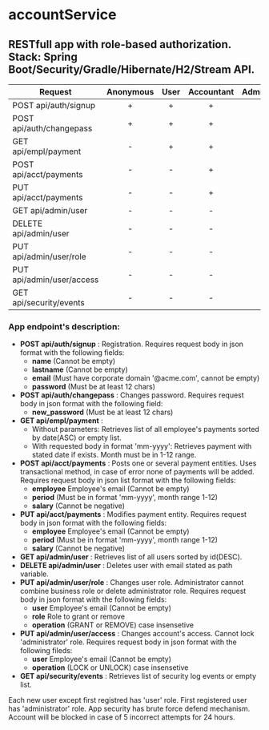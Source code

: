 # accountService
## RESTfull app with role-based authorization. Stack: Spring Boot/Security/Gradle/Hibernate/H2/Stream API.

| Request                      | Anonymous | User | Accountant | Administrator | Auditor |
| ---------------------------- |:---------:|:----:|:----------:|:-------------:|:-------:|
| POST   api/auth/signup	     | +	       | +	  | +	         |+	             | +       |
| POST   api/auth/changepass	 | +	       | +    | +	         |-              | -       |
| GET    api/empl/payment	     | -         | +    | +	         |-	             | -       | 
| POST   api/acct/payments	   | -         | -    | +	         |-              | -       |
| PUT    api/acct/payments     | -         | -	  | +	         |-              | -       |
| GET    api/admin/user	       | -         | -	  | -	         |+              | -       | 
| DELETE api/admin/user	       | -         | -    | -	         |+	             | -       |
| PUT    api/admin/user/role	 | -         | -    | -	         |+	             | -       |
| PUT    api/admin/user/access | -         | -    | -	         |+	             | -       |
| GET    api/security/events	 | -         | -	  | -	         |-	             | +       |

### App endpoint's description:
* **POST   api/auth/signup** : Registration. Requires request body in json format with the following fields:
  * **name** (Cannot be empty)
  * **lastname** (Cannot be empty)
  * **email** (Must have corporate domain '@acme.com', cannot be empty)
  * **password** (Must be at least 12 chars)
* **POST   api/auth/changepass** : Changes password. Requires request body in json format with the following field:
  * **new_password** (Must be at least 12 chars)
* **GET    api/empl/payment** : 
  * Without parameters: Retrieves list of all employee's payments sorted by date(ASC) or empty list. 
  * With requested body in format 'mm-yyyy': Retrieves payment with stated date if exists. Month must be in 1-12 range.
* **POST   api/acct/payments** : Posts one or several payment entities. Uses transactional method, in case of error none of payments will be added. Requires request body in json list format with the following fields:
  * **employee** Employee's email (Cannot be empty)
  * **period** (Must be in format 'mm-yyyy', month range 1-12)
  * **salary** (Cannot be negative)
* **PUT    api/acct/payments** : Modifies payment entity. Requires request body in json format with the following fields:
  * **employee** Employee's email (Cannot be empty)
  * **period** (Must be in format 'mm-yyyy', month range 1-12)
  * **salary** (Cannot be negative)
* **GET    api/admin/user** : Retrieves list of all users sorted by id(DESC).
* **DELETE api/admin/user** : Deletes user with email stated as path variable.
* **PUT    api/admin/user/role** : Changes user role. Administrator cannot combine business role or delete administrator role. Requires request body in json format with the following fields:
  * **user** Employee's email (Cannot be empty)
  * **role** Role to grant or remove
  * **operation** (GRANT or REMOVE) case insensetive
* **PUT    api/admin/user/access** : Changes account's access. Cannot lock 'administrator' role. Requires request body in json format with the following fileds:
  * **user** Employee's email (Cannot be empty)
  * **operation** (LOCK or UNLOCK) case insensetive
* **GET    api/security/events** : Retrieves list of security log events or empty list.

Each new user except first registred has 'user' role. First registered user has 'administrator' role. App security has brute force defend mechanism. Account will be blocked in case of 5 incorrect attempts for 24 hours.
